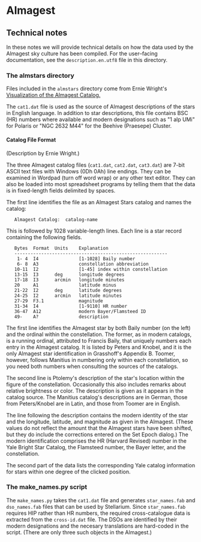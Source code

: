 # Almagest

## Technical notes

In these notes we will provide technical details on how the data used by the Almagest sky culture has been compiled.  For the user–facing documentation, see the `description.en.utf8` file in this directory.

### The almstars directory

Files included in the `almstars` directory come from Ernie Wright's
[Visualization of the Almagest Catalog.](http://www.etwright.org/astro/almagest.html)

The `cat1.dat` file is used as the source of Almagest descriptions of the stars in English language.  In addition to star descriptions, this file contains BSC (HR) numbers where available and modern designations such as "1 alp UMi" for Polaris or "NGC 2632 M44" for the Beehive (Praesepe) Cluster.

#### Catalog File Format

(Description by Ernie Wright.)

The three Almagest catalog files (`cat1.dat`, `cat2.dat`, `cat3.dat`) are 7-bit ASCII text files with Windows (0Dh 0Ah) line endings. They can be examined in Wordpad (turn off word wrap) or any other text editor. They can also be loaded into most spreadsheet programs by telling them that the data is in fixed-length fields delimited by spaces.

The first line identifies the file as an Almagest Stars catalog and names the catalog:

```text
   Almagest Catalog:  catalog-name
```

This is followed by 1028 variable-length lines. Each line is a star record containing the following fields.

```text
   Bytes  Format  Units    Explanation
   ---------------------------------------------------------
    1- 4  I4               [1-1028] Baily number
    6- 8  A3               constellation abbreviation
   10-11  I2               [1-45] index within constellation
   13-15  I3      deg      longitude degrees
   17-18  I3      arcmin   longitude minutes
   20     A1               latitude minus
   21-22  I2      deg      latitude degrees
   24-25  I2      arcmin   latitude minutes
   27-29  F3.1             magnitude
   31-34  I4               [1-9110] HR number
   36-47  A12              modern Bayer/Flamsteed ID
   49-    A?               description
```

The first line identifies the Almagest star by both Baily number (on the left) and the ordinal within the constellation. The former, as in modern catalogs, is a running ordinal, attributed to Francis Baily, that uniquely numbers each entry in the Almagest catalog. It is listed by Peters and Knobel, and it is the only Almagest star identification in Grasshoff's Appendix B. Toomer, however, follows Manitius in numbering only within each constellation, so you need both numbers when consulting the sources of the catalogs.

The second line is Ptolemy's description of the star's location within the figure of the constellation. Occasionally this also includes remarks about relative brightness or color. The description is given as it appears in the catalog source. The Manitius catalog's descriptions are in German, those from Peters/Knobel are in Latin, and those from Toomer are in English.

The line following the description contains the modern identity of the star and the longitude, latitude, and magnitude as given in the Almagest. (These values do not reflect the amount that the Almagest stars have been shifted, but they do include the corrections entered on the Set Epoch dialog.) The modern identification comprises the HR (Harvard Revised) number in the Yale Bright Star Catalog, the Flamsteed number, the Bayer letter, and the constellation.

The second part of the data lists the corresponding Yale catalog information for stars within one degree of the clicked position.

### The make_names.py script

The `make_names.py` takes the `cat1.dat` file and generates `star_names.fab` and `dso_names.fab` files that can be used by Stellarium.  Since `star_names.fab` requires HIP rather than HR numbers, the required cross-catalogue data is extracted from the `cross-id.dat` file.  The DSOs are identified by their modern designations and the necesary translations are hard-coded in the script. (There are only three such objects in the Almagest.)
